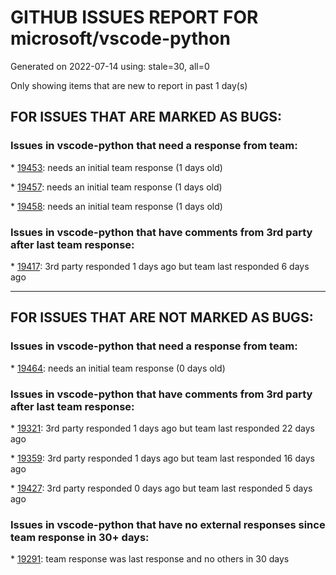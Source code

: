 
# GITHUB ISSUES REPORT FOR microsoft/vscode-python


Generated on 2022-07-14 using: stale=30, all=0


Only showing items that are new to report in past 1 day(s)


## FOR ISSUES THAT ARE MARKED AS BUGS:


### Issues in vscode-python that need a response from team:


\* [19453](https://github.com/microsoft/vscode-python/issues/19453 "Pytest tests not recognized using Remote-SSH"): needs an initial team response (1 days old)

\* [19457](https://github.com/microsoft/vscode-python/issues/19457 "MAC : Select interpreter select symslink instead of env Python"): needs an initial team response (1 days old)

\* [19458](https://github.com/microsoft/vscode-python/issues/19458 "Invalid python configuration in launch.json"): needs an initial team response (1 days old)

### Issues in vscode-python that have comments from 3rd party after last team response:


\* [19417](https://github.com/microsoft/vscode-python/issues/19417 "Shell environment not working in Jupyter notebook"): 3rd party responded 1 days ago but team last responded 6 days ago

---

## FOR ISSUES THAT ARE NOT MARKED AS BUGS:


### Issues in vscode-python that need a response from team:


\* [19464](https://github.com/microsoft/vscode-python/issues/19464 "Cannot debug poetry error: TypeError: stat: path should be string, bytes, os.PathLike or integer, not NoneType"): needs an initial team response (0 days old)

### Issues in vscode-python that have comments from 3rd party after last team response:


\* [19321](https://github.com/microsoft/vscode-python/issues/19321 "Allow pytest to be invoked as a module"): 3rd party responded 1 days ago but team last responded 22 days ago

\* [19359](https://github.com/microsoft/vscode-python/issues/19359 "Add support of Nushell"): 3rd party responded 1 days ago but team last responded 16 days ago

\* [19427](https://github.com/microsoft/vscode-python/issues/19427 "Run and debug not running after update Python and Pylance extensions"): 3rd party responded 0 days ago but team last responded 5 days ago

### Issues in vscode-python that have no external responses since team response in 30+ days:


\* [19291](https://github.com/microsoft/vscode-python/issues/19291 "In browser python linter"): team response was last response and no others in 30 days
